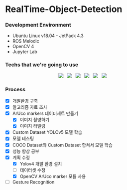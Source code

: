 # RealTime-Object-Detection

### Development Environment
- Ubuntu Linux v18.04 - JetPack 4.3
- ROS Melodic
- OpenCV 4
- Jupyter Lab


### Techs that we're going to use
<p align="center">
  <img src="https://img.shields.io/badge/Pytorch-EE4C2C?style=flat-square&logo=Pytorch&logoColor=white"/></a> &nbsp     
  <img src="https://img.shields.io/badge/Tensorflow-FF6F00?style=flat-square&logo=Tensorflow&logoColor=white"/></a> &nbsp     
  <img src="https://img.shields.io/badge/YOLOv4-00FFFF?style=flat-square&logo=Darknet&logoColor=white"/></a> &nbsp   
  <img src="https://img.shields.io/badge/OpenCV-5C3EE8?style=flat-square&logo=OpenCV&logoColor=white"/></a> &nbsp
  <img src="https://img.shields.io/badge/Ubuntu-E95420?style=flat-square&logo=Ubuntu&logoColor=white"/></a> &nbsp 
  <img src="https://img.shields.io/badge/ROS-22314E?style=flat-square&logo=ROS&logoColor=white"/></a> &nbsp 
</p>

### Process
- [x] 개발환경 구축
- [x] 알고리즘 자료 조사
- [x] ArUco markers 데이터세트 만들기
  - [x] 이미지 촬영하기
  - [x] 이미지 라벨링
- [x] Custom Dataset YOLOv5 모델 학습
- [x] 모델 테스팅
- [x] COCO Dataset와 Custom Dataset 합쳐서 모델 학습
- [x] 성능 향상 공부
- [x] 계획 수정
  - [x] Yolov4 개발 환경 설치
  - [ ] 데이터셋 수정
  - [x] OpenCV ArUco marker 모듈 사용
- [ ] Gesture Recognition
